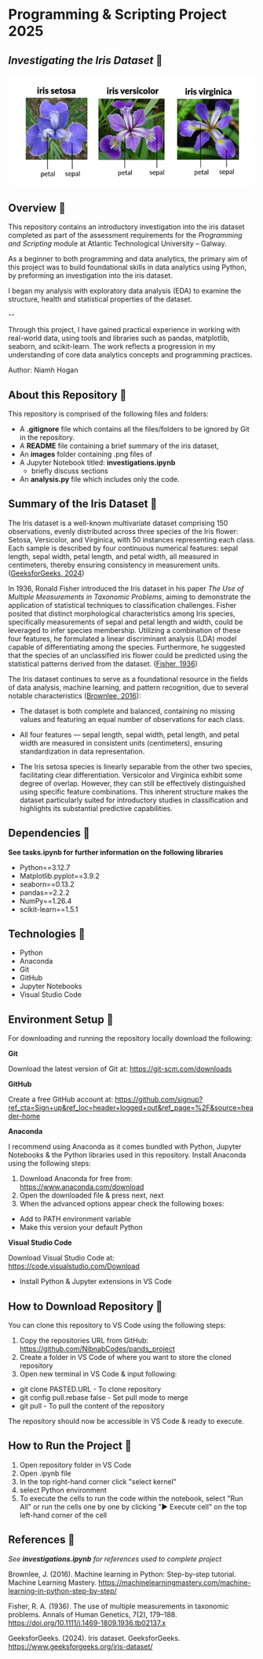 # Programming & Scripting Project 2025

## *Investigating the Iris Dataset* 🌱

![Alt text](images/iris-species.png)


## Overview 🌸

This repository contains an introductory investigation into the iris dataset completed as part of the assessment requirements for the *Programming and Scripting* module at Atlantic Technological University – Galway.

As a beginner to both programming and data analytics, the primary aim of this project was to build foundational skills in data analytics using Python, by preforming an investigation into the iris dataset.

I began my analysis with exploratory data analysis (EDA) to examine the structure, health and statistical properties of the dataset.

--

Through this project, I have gained practical experience in working with real-world data, using tools and libraries such as pandas, matplotlib, seaborn, and scikit-learn. The work reflects a progression in my understanding of core data analytics concepts and programming practices.

Author: Niamh Hogan

## About this Repository 🌸

This repository is comprised of the following files and folders:

* A **.gitignore** file which contains all the files/folders to be ignored by Git in the repository.
* A **README** file containing a brief summary of the iris dataset, 
* An **images** folder containing .png files of
* A Jupyter Notebook titled: **investigations.ipynb**  
  - briefly discuss sections
* An **analysis.py** file which includes only the code.


## Summary of the Iris Dataset 🌸

The Iris dataset is a well-known multivariate dataset comprising 150 observations, evenly distributed across three species of the Iris flower: Setosa, Versicolor, and Virginica, with 50 instances representing each class. Each sample is described by four continuous numerical features: sepal length, sepal width, petal length, and petal width, all measured in centimeters, thereby ensuring consistency in measurement units. ([GeeksforGeeks, 2024](https://www.geeksforgeeks.org/iris-dataset/))

In 1936, Ronald Fisher introduced the Iris dataset in his paper *The Use of Multiple Measurements in Taxonomic Problems*, aiming to demonstrate the application of statistical techniques to classification challenges. Fisher posited that distinct morphological characteristics among Iris species, specifically measurements of sepal and petal length and width, could be leveraged to infer species membership. Utilizing a combination of these four features, he formulated a linear discriminant analysis (LDA) model capable of differentiating among the species. Furthermore, he suggested that the species of an unclassified iris flower could be predicted using the statistical patterns derived from the dataset. ([Fisher, 1936](https://www.semanticscholar.org/paper/THE-USE-OF-MULTIPLE-MEASUREMENTS-IN-TAXONOMIC-Fisher/ab21376e43ac90a4eafd14f0f02a0c87502b6bbf))

The Iris dataset continues to serve as a foundational resource in the fields of data analysis, machine learning, and pattern recognition, due to several notable characteristics ([Brownlee, 2016](https://machinelearningmastery.com/machine-learning-in-python-step-by-step/)):  

  - The dataset is both complete and balanced, containing no missing values and featuring an equal number of observations for each class.

  - All four features — sepal length, sepal width, petal length, and petal width are measured in consistent units (centimeters), ensuring standardization in data representation.

  - The Iris setosa species is linearly separable from the other two species, facilitating clear differentiation. Versicolor and Virginica exhibit some degree of overlap. However, they can still be effectively distinguished using specific feature combinations. This inherent structure makes the dataset particularly suited for introductory studies in classification and highlights its substantial predictive capabilities.

## Dependencies 🌸

**See tasks.ipynb for further information on the following libraries** 
- Python==3.12.7  
- Matplotlib.pyplot==3.9.2 
- seaborn==0.13.2  
- pandas==2.2.2
- NumPy==1.26.4
- scikit-learn==1.5.1

## Technologies 🌸  
- Python
- Anaconda
- Git
- GitHub
- Jupyter Notebooks
- Visual Studio Code

## Environment Setup 🌸  

For downloading and running the repository locally download the following:

**Git**

Download the latest version of Git at:
https://git-scm.com/downloads

**GitHub**

Create a free GitHub account at:
https://github.com/signup?ref_cta=Sign+up&ref_loc=header+logged+out&ref_page=%2F&source=header-home

**Anaconda**

I recommend using Anaconda as it comes bundled with Python, Jupyter Notebooks & the Python libraries used in this repository.
Install Anaconda using the following steps:

  1. Download Anaconda for free from:  
  https://www.anaconda.com/download  
  2. Open the downloaded file & press next, next
  3. When the advanced options appear check the following boxes:
  - Add to PATH environment variable
  - Make this version your default Python

**Visual Studio Code**

Download Visual Studio Code at:  
https://code.visualstudio.com/Download

  - Install Python & Jupyter extensions in VS Code

## How to Download Repository 🌸  

You can clone this repository to VS Code using the following steps:

  1. Copy the repositories URL from GitHub:  
  https://github.com/NibnabCodes/pands_project
  2. Create a folder in VS Code of where you want to store the cloned repository
  3. Open new terminal in VS Code & input following:
  - git clone PASTED.URL - To clone repository
  - git config pull.rebase false - Set pull mode to merge
  - git pull - To pull the content of the repository

The repository should now be accessible in VS Code & ready to execute.

## How to Run the Project 🌸  
  1. Open repository folder in VS Code
  2. Open .ipynb file
  3. In the top right-hand corner click "select kernel"
  4. select Python environment
  5. To execute the cells to run the code within the notebook, select "Run All" or run the cells one by one by clicking "▶️ Execute cell" on the top left-hand corner of the cell


## References 🌸

*See **investigations.ipynb** for references used to complete project*

Brownlee, J. (2016). Machine learning in Python: Step-by-step tutorial. Machine Learning Mastery. https://machinelearningmastery.com/machine-learning-in-python-step-by-step/

Fisher, R. A. (1936). The use of multiple measurements in taxonomic problems. Annals of Human Genetics, 7(2), 179–188. https://doi.org/10.1111/j.1469-1809.1936.tb02137.x

GeeksforGeeks. (2024). Iris dataset. GeeksforGeeks. https://www.geeksforgeeks.org/iris-dataset/